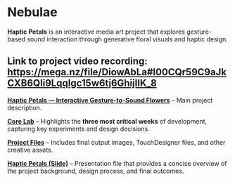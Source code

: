 # Nebulae

**Haptic Petals** is an interactive media art project that explores gesture-based sound interaction through generative floral visuals and haptic design.

## Link to project video recording: https://mega.nz/file/DiowAbLa#I00CQr59C9aJkCXB6Qli9LqqIgc15w6tj6GhijIIK_8

**[Haptic Petals — Interactive Gesture-to-Sound Flowers](https://github.com/Mingzhao-Du/HapticPetals-Interactive-Art/blob/main/Haptic%20Petals%20%E2%80%94%20Interactive%20Gesture-to-Sound%20Flowers.md)** – Main project description.

**[Core Lab](https://github.com/Mingzhao-Du/HapticPetals-Interactive-Art/tree/main/Core%20Lab)** – Highlights the **three most critical weeks** of development, capturing key experiments and design decisions.

**[Project Files](https://github.com/Mingzhao-Du/HapticPetals-Interactive-Art/tree/main/Project%20Files)** – Includes final output images, TouchDesigner files, and other creative assets.

**[Haptic Petals (Slide)](https://github.com/Mingzhao-Du/HapticPetals-Interactive-Art/blob/main/Haptic%20Petals%20(Slide).pdf)** –   Presentation file that provides a concise overview of the project background, design process, and final outcomes.
